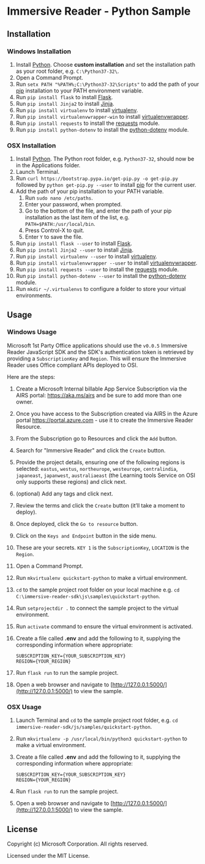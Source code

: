 # Immersive Reader - Python Sample

## Installation

### Windows Installation

1. Install [Python](https://www.python.org/downloads/). Choose **custom installation** and set the installation path as your root folder, e.g. `C:\Python37-32\`.
1. Open a Command Prompt.
1. Run `setx PATH "%PATH%;C:\Python37-32\Scripts"` to add the path of your [pip](https://docs.python.org/3/installing/index.html) installation to your PATH environment variable.
1. Run `pip install flask` to install [Flask](https://www.fullstackpython.com/flask.html).
1. Run `pip install Jinja2` to install [Jinja](http://jinja.pocoo.org/docs/2.10/intro/#installation).
1. Run `pip install virtualenv` to install [virtualenv](https://virtualenv.pypa.io/en/latest).
1. Run `pip install virtualenvwrapper-win` to install [virtualenvwrapper](https://pypi.org/project/virtualenvwrapper-win/).
1. Run `pip install requests` to install the [requests](https://pypi.org/project/requests/2.7.0/) module.
1. Run `pip install python-dotenv` to install the [python-dotenv](https://github.com/theskumar/python-dotenv) module.

### OSX Installation

1. Install [Python](https://www.python.org/downloads/). The Python root folder, e.g. `Python37-32`, should now be in the Applications folder.
1. Launch Terminal.
1. Run `curl https://bootstrap.pypa.io/get-pip.py -o get-pip.py` followed by `python get-pip.py --user` to install [pip](https://docs.python.org/3/installing/index.html) for the current user.
1. Add the path of your pip installation to your PATH variable.
   1. Run `sudo nano /etc/paths`.
   1. Enter your password, when prompted.
   1. Go to the bottom of the file, and enter the path of your pip installation as the last item of the list, e.g. `PATH=$PATH:/usr/local/bin`.
   1. Press Control-X to quit.
   1. Enter `Y` to save the file.
1. Run `pip install flask --user` to install [Flask](https://www.fullstackpython.com/flask.html).
1. Run `pip install Jinja2 --user` to install [Jinja](http://jinja.pocoo.org/docs/2.10/intro/#installation).
1. Run `pip install virtualenv --user` to install [virtualenv](https://virtualenv.pypa.io/en/latest/).
1. Run `pip install virtualenvwrapper --user` to install [virtualenvwrapper](https://virtualenvwrapper.readthedocs.io/en/latest/).
1. Run `pip install requests --user` to install the [requests](https://pypi.org/project/requests/2.7.0/) module.
1. Run `pip install python-dotenv --user` to install the [python-dotenv](https://github.com/theskumar/python-dotenv) module.
1. Run `mkdir ~/.virtualenvs` to configure a folder to store your virtual environments.

## Usage

### Windows Usage

Microsoft 1st Party Office applications should use the `v0.0.5` Immersive Reader JavaScript SDK and the SDK's authentication token is retrieved by providing a `SubscriptionKey` and `Region`. This will ensure the Immersive Reader uses Office compliant APIs deployed to OSI.

Here are the steps:

1. Create a Microsoft Internal billable App Service Subscription via the AIRS portal: https://aka.ms/airs and be sure to add more than one owner.
1. Once you have access to the Subscription created via AIRS in the Azure portal https://portal.azure.com - use it to create the Immersive Reader Resource.
1. From the Subscription go to Resources and click the `Add` button.
1. Search for "Immersive Reader" and click the `Create` button.
1. Provide the project details, ensuring one of the following regions is selected: `eastus`, `westus`, `northeurope`, `westeurope`, `centralindia`, `japaneast`, `japanwest`, `australiaeast` (the Learning tools Service on OSI only supports these regions) and click next.
1. (optional) Add any tags and click next.
1. Review the terms and click the `Create` button (it’ll take a moment to deploy).
1. Once deployed, click the `Go to resource` button.
1. Click on the `Keys and Endpoint` button in the side menu.
1. These are your secrets. `KEY 1` is the `SubscriptionKey`, `LOCATION` is the `Region`.
1. Open a Command Prompt.
1. Run `mkvirtualenv quickstart-python` to make a virtual environment.
1. `cd` to the sample project root folder on your local machine e.g. `cd C:\immersive-reader-sdk\js\samples\quickstart-python`.
1. Run `setprojectdir .` to connect the sample project to the virtual environment.
1. Run `activate` command to ensure the virtual environment is activated.

1. Create a file called **.env** and add the following to it, supplying the corresponding information where appropriate:

    ```text
    SUBSCRIPTION_KEY={YOUR_SUBSCRIPTION_KEY}
    REGION={YOUR_REGION}
    ```

1. Run `flask run` to run the sample project.

1. Open a web browser and navigate to [http://127.0.0.1:5000/](http://127.0.0.1:5000/) to view the sample.

### OSX Usage

1. Launch Terminal and `cd` to the sample project root folder, e.g. `cd immersive-reader-sdk/js/samples/quickstart-python`.

1. Run `mkvirtualenv -p /usr/local/bin/python3 quickstart-python` to make a virtual environment.

1. Create a file called **.env** and add the following to it, supplying the corresponding information where appropriate:

    ```text
    SUBSCRIPTION_KEY={YOUR_SUBSCRIPTION_KEY}
    REGION={YOUR_REGION}
    ```

1. Run `flask run` to run the sample project.

1. Open a web browser and navigate to [http://127.0.0.1:5000/](http://127.0.0.1:5000/) to view the sample.

## License

Copyright (c) Microsoft Corporation. All rights reserved.

Licensed under the MIT License.
